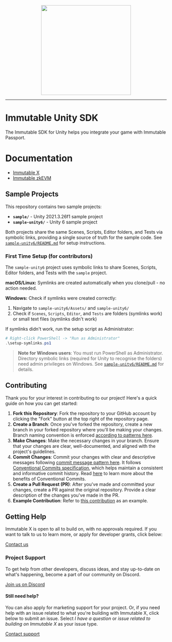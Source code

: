 <div align="center">
  <p align="center">
    <a  href="https://docs.x.immutable.com/docs">
      <img src="https://cdn.dribbble.com/users/1299339/screenshots/7133657/media/837237d447d36581ebd59ec36d30daea.gif" width="280"/>
    </a>
  </p>
</div>

---

# Immutable Unity SDK

The Immutable SDK for Unity helps you integrate your game with Immutable Passport.

# Documentation

* [Immutable X](https://docs.immutable.com/reference/unity/)
* [Immutable zkEVM](https://docs.immutable.com/reference/unity/)

## Sample Projects

This repository contains two sample projects:

- **`sample/`** - Unity 2021.3.26f1 sample project
- **`sample-unity6/`** - Unity 6 sample project

Both projects share the same Scenes, Scripts, Editor folders, and Tests via symbolic links, providing a single source of truth for the sample code. See [`sample-unity6/README.md`](sample-unity6/README.md) for setup instructions.

### First Time Setup (for contributors)

The `sample-unity6` project uses symbolic links to share Scenes, Scripts, Editor folders, and Tests with the `sample` project.

**macOS/Linux:** Symlinks are created automatically when you clone/pull - no action needed.

**Windows:** Check if symlinks were created correctly:
1. Navigate to `sample-unity6/Assets/` and `sample-unity6/`
2. Check if `Scenes`, `Scripts`, `Editor`, and `Tests` are folders (symlinks work) or small text files (symlinks didn't work)

If symlinks didn't work, run the setup script as Administrator:

```powershell
# Right-click PowerShell -> "Run as Administrator"
.\setup-symlinks.ps1
```

> **Note for Windows users**: You must run PowerShell as Administrator. Directory symbolic links (required for Unity to recognise the folders) need admin privileges on Windows. See [`sample-unity6/README.md`](sample-unity6/README.md) for details.

## Contributing

Thank you for your interest in contributing to our project! Here's a quick guide on how you can get started:

1. **Fork this Repository**: Fork the repository to your GitHub account by clicking the "Fork" button at the top right of the repository page.
2. **Create a Branch**: Once you've forked the repository, create a new branch in your forked repository where you'll be making your changes. Branch naming convention is enforced [according to patterns here](https://github.com/deepakputhraya/action-branch-name).
3. **Make Changes**: Make the necessary changes in your branch. Ensure that your changes are clear, well-documented, and aligned with the project's guidelines.
4. **Commit Changes**: Commit your changes with clear and descriptive messages following [commit message pattern here](https://github.com/conventional-changelog/commitlint?tab=readme-ov-file#what-is-commitlint). It follows [Conventional Commits specification](https://www.conventionalcommits.org/en/v1.0.0/#specification), which helps maintain a consistent and informative commit history. Read [here](https://www.conventionalcommits.org/en/v1.0.0/#why-use-conventional-commits) to learn more about the benefits of Conventional Commits.
5. **Create a Pull Request (PR)**: After you've made and committed your changes, create a PR against the original repository. Provide a clear description of the changes you've made in the PR.
6. **Example Contribution**: Refer to [this contribution](https://github.com/immutable/unity-immutable-sdk/pull/182) as an example.

## Getting Help

Immutable X is open to all to build on, with no approvals required. If you want to talk to us to learn more, or apply for developer grants, click below:

[Contact us](https://www.immutable.com/contact)

### Project Support

To get help from other developers, discuss ideas, and stay up-to-date on what's happening, become a part of our community on Discord.

[Join us on Discord](https://discord.com/invite/Dmhp398dna)

#### Still need help?

You can also apply for marketing support for your project. Or, if you need help with an issue related to what you're building with Immutable X, click below to submit an issue. Select _I have a question_ or _issue related to building on Immutable X_ as your issue type.

[Contact support](https://support.immutable.com/hc/en-us/requests/new)
